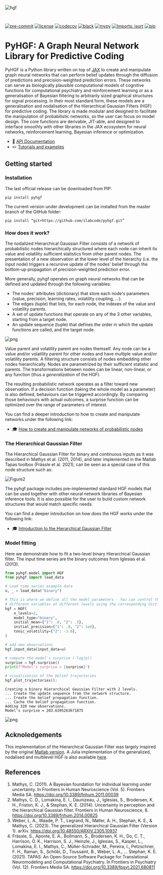 <img src="https://raw.githubusercontent.com/ilabcode/pyhgf/master/docs/source/images/logo.svg" align="center" alt="hgf" VSPACE=30>

[![pre-commit](https://img.shields.io/badge/pre--commit-enabled-brightgreen?logo=pre-commit&logoColor=white)](https://github.com/pre-commit/pre-commit) [![license](https://img.shields.io/badge/License-GPL%20v3-blue.svg)](https://github.com/ilabcode/pyhgf/blob/master/LICENSE) [![codecov](https://codecov.io/gh/ilabcode/pyhgf/branch/master/graph/badge.svg)](https://codecov.io/gh/ilabcode/pyhgf) [![black](https://img.shields.io/badge/code%20style-black-000000.svg)](https://github.com/psf/black) [![mypy](http://www.mypy-lang.org/static/mypy_badge.svg)](http://mypy-lang.org/) [![Imports: isort](https://img.shields.io/badge/%20imports-isort-%231674b1?style=flat&labelColor=ef8336)](https://pycqa.github.io/isort/) [![pip](https://badge.fury.io/py/pyhgf.svg)](https://badge.fury.io/py/pyhgf)

# PyHGF: A Graph Neural Network Library for Predictive Coding

PyHGF is a Python library written on top of [JAX](https://jax.readthedocs.io/en/latest/jax.html) to create and manipulate graph neural networks that can perform belief updates through the diffusion of predictions and precision-weighted prediction errors. These networks can serve as biologically plausible computational models of cognitive functions for computational psychiatry and reinforcement learning or as a generalisation of Bayesian filtering to arbitrarily sized graphical structures for signal processing. In their most standard form, these models are a generalisation and nodalisation of the Hierarchical Gaussian Filters (HGF) for predictive coding. The library is made modular and designed to facilitate the manipulation of probabilistic networks, so the user can focus on model design. The core functions are derivable, JIT-able, and designed to interface smoothly with other libraries in the JAX ecosystem for neural networks, reinforcement learning, Bayesian inference or optimization. 

* 📖 [API Documentation](https://ilabcode.github.io/pyhgf/)  
* ✏️ [Tutorials and examples](https://ilabcode.github.io/pyhgf/learn.html)  

## Getting started

### Installation

The last official release can be downloaded from PIP:

`pip install pyhgf`

The current version under development can be installed from the master branch of the GitHub folder:

`pip install “git+https://github.com/ilabcode/pyhgf.git”`

### How does it work?

The nodalized Hierarchical Gaussian Filter consists of a network of probabilistic nodes hierarchically structured where each node can inherit its value and volatility sufficient statistics from other parent nodes. The presentation of a new observation at the lower level of the hierarchy (i.e. the input node) triggers a recursive update of the nodes' belief through the bottom-up propagation of precision-weighted prediction error.

More generally, pyhgf operates on graph neural networks that can be defined and updated through the following variables:

* The nodes' attributes (dictionary) that store each node's parameters (value, precision, learning rates, volatility coupling, ...).
* The edges (tuple) that lists, for each node, the indexes of the value and volatility parents.
* A set of update functions that operate on any of the 3 other variables, starting from a target node.
* An update sequence (tuple) that defines the order in which the update functions are called, and the target node.

![png](https://raw.githubusercontent.com/ilabcode/pyhgf/master/docs/source/images/graph_networks.svg)

Value parent and volatility parent are nodes themself. Any node can be a value and/or volatility parent for other nodes and have multiple value and/or volatility parents. A filtering structure consists of nodes embedding other nodes hierarchically. Nodes are parametrized by their sufficient statistic and parents. The transformations between nodes can be linear, non-linear, or any function (thus a *generalization* of the HGF).

The resulting probabilistic network operates as a filter toward new observation. If a decision function (taking the whole model as a parameter) is also defined, behaviours can be triggered accordingly. By comparing those behaviours with actual outcomes, a surprise function can be optimized over the range of parameters of interest.

You can find a deeper introduction to how to create and manipulate networks under the following link:

* 🎓 [How to create and manipulate networks of probabilistic nodes](https://ilabcode.github.io/pyhgf/notebooks/0-Creating_networks.html#creating-and-manipulating-networks-of-probabilistic-nodes)  

### The Hierarchical Gaussian Filter

The Hierarchical Gaussian Filter for binary and continuous inputs as it was described in Mathys et al. (2011, 2014), and later implemented in the Matlab Tapas toolbox (Frässle et al. 2021), can be seen as a special case of this node structure such as:

![Figure2](https://raw.githubusercontent.com/ilabcode/pyhgf/master/docs/source/images/hgf.png)

The pyhgf package includes pre-implemented standard HGF models that can be used together with other neural network libraries of Bayesian inference tools. It is also possible for the user to build custom network structures that would match specific needs.

You can find a deeper introduction on how does the HGF works under the following link:

* 🎓 [Introduction to the Hierarchical Gaussian Filter](https://ilabcode.github.io/pyhgf/notebooks/0-Theory.html#theory)  

### Model fitting

Here we demonstrate how to fit a two-level binary Hierarchical Gaussian filter. The input time series are the binary outcomes from Iglesias et al. (2013).

```python
from pyhgf.model import HGF
from pyhgf import load_data

# Load time series example data
u, _ = load_data("binary")

# This is where we define all the model parameters - You can control the value of
# different variables at different levels using the corresponding dictionary.
hgf = HGF(
    n_levels=2,
    model_type="binary",
    initial_mean={"1": .0, "2": .5},
    initial_precision={"1": .0, "2": 1e4},
    tonic_volatility={"2": -3.0},
)

# add new observations
hgf.input_data(input_data=u)

# compute the model's surprise (-log(p))
surprise = hgf.surprise()
print(f"Model's surprise = {surprise}")

# visualization of the belief trajectories
hgf.plot_trajectories();
```

`Creating a binary Hierarchical Gaussian Filter with 2 levels.`  
`... Create the update sequence from the network structure.`  
`... Create the belief propagation function.`  
`... Cache the belief propagation function.`  
`Adding 320 new observations.`  
`Model's surprise = 203.6395263671875`  

![png](https://raw.githubusercontent.com/ilabcode/pyhgf/master/docs/source/images/trajectories.png)

## Acknoledgements

This implementation of the Hierarchical Gaussian Filter was largely inspired by the original [Matlab version](https://translationalneuromodeling.github.io/tapas). A Julia implementation of the generalized, nodalised and multilevel HGF is also available [here](https://github.com/ilabcode/HGF.jl).

## References

1. Mathys, C. (2011). A Bayesian foundation for individual learning under uncertainty. In Frontiers in Human Neuroscience (Vol. 5). Frontiers Media SA. https://doi.org/10.3389/fnhum.2011.00039  
2. Mathys, C. D., Lomakina, E. I., Daunizeau, J., Iglesias, S., Brodersen, K. H., Friston, K. J., & Stephan, K. E. (2014). Uncertainty in perception and the hierarchical Gaussian filter. Frontiers in Human Neuroscience, 8. https://doi.org/10.3389/fnhum.2014.00825  
3. Weber, L. A., Waade, P. T., Legrand, N., Møller, A. H., Stephan, K. E., & Mathys, C. (2023). The generalized Hierarchical Gaussian Filter (Version 1). arXiv. https://doi.org/10.48550/ARXIV.2305.10937  
4. Frässle, S., Aponte, E. A., Bollmann, S., Brodersen, K. H., Do, C. T., Harrison, O. K., Harrison, S. J., Heinzle, J., Iglesias, S., Kasper, L., Lomakina, E. I., Mathys, C., Müller-Schrader, M., Pereira, I., Petzschner, F. H., Raman, S., Schöbi, D., Toussaint, B., Weber, L. A., … Stephan, K. E. (2021). TAPAS: An Open-Source Software Package for Translational Neuromodeling and Computational Psychiatry. In Frontiers in Psychiatry (Vol. 12). Frontiers Media SA. https://doi.org/10.3389/fpsyt.2021.680811  
